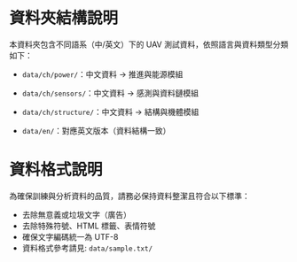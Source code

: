 # 資料夾結構說明
本資料夾包含不同語系（中/英文）下的 UAV 測試資料，依照語言與資料類型分類如下：

- `data/ch/power/`：中文資料 → 推進與能源模組
- `data/ch/sensors/`：中文資料 → 感測與資料鏈模組
- `data/ch/structure/`：中文資料 → 結構與機體模組

- `data/en/`：對應英文版本（資料結構一致）

# 資料格式說明
為確保訓練與分析資料的品質，請務必保持資料整潔且符合以下標準：
- 去除無意義或垃圾文字（廣告）
- 去除特殊符號、HTML 標籤、表情符號
- 確保文字編碼統一為 UTF-8 
- 資料格式參考請見: `data/sample.txt/`